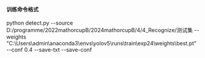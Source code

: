 #### 训练命令格式
python detect.py --source D:/programme/2022mathorcupB/2024mathorcupB/4/4_Recognize/测试集 --weights "C:\Users\admin\anaconda3\envs\yolov5\runs\train\exp24\weights\best.pt" --conf 0.4 --save-txt --save-conf